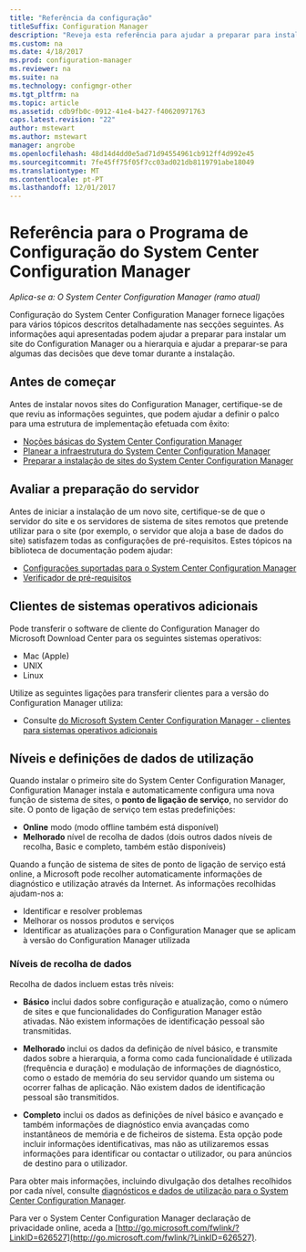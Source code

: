 ```yaml
---
title: "Referência da configuração"
titleSuffix: Configuration Manager
description: "Reveja esta referência para ajudar a preparar para instalar um site do Configuration Manager ou a hierarquia."
ms.custom: na
ms.date: 4/18/2017
ms.prod: configuration-manager
ms.reviewer: na
ms.suite: na
ms.technology: configmgr-other
ms.tgt_pltfrm: na
ms.topic: article
ms.assetid: cdb9fb0c-0912-41e4-b427-f40620971763
caps.latest.revision: "22"
author: mstewart
ms.author: mstewart
manager: angrobe
ms.openlocfilehash: 48d14d4dd0e5ad71d94554961cb912ff4d992e45
ms.sourcegitcommit: 7fe45ff75f05f7cc03ad021db8119791abe18049
ms.translationtype: MT
ms.contentlocale: pt-PT
ms.lasthandoff: 12/01/2017
---
```

# <a name="reference-for-system-center-configuration-manager-setup"></a>Referência para o Programa de Configuração do System Center Configuration Manager

*Aplica-se a: O System Center Configuration Manager (ramo atual)*

Configuração do System Center Configuration Manager fornece ligações para vários tópicos descritos detalhadamente nas secções seguintes. As informações aqui apresentadas podem ajudar a preparar para instalar um site do Configuration Manager ou a hierarquia e ajudar a preparar-se para algumas das decisões que deve tomar durante a instalação.  


##  <a name="bkmk_start"></a> Antes de começar  
Antes de instalar novos sites do Configuration Manager, certifique-se de que reviu as informações seguintes, que podem ajudar a definir o palco para uma estrutura de implementação efetuada com êxito:  

-   [Noções básicas do System Center Configuration Manager](../../../../core/understand/fundamentals.md)  
-   [Planear a infraestrutura do System Center Configuration Manager](../../../plan-design/network/configure-firewalls-ports-domains.md)  
-   [Preparar a instalação de sites do System Center Configuration Manager](prepare-to-install-sites.md)  

##  <a name="bkmk_assess"></a> Avaliar a preparação do servidor  
Antes de iniciar a instalação de um novo site, certifique-se de que o servidor do site e os servidores de sistema de sites remotos que pretende utilizar para o site (por exemplo, o servidor que aloja a base de dados do site) satisfazem todas as configurações de pré-requisitos. Estes tópicos na biblioteca de documentação podem ajudar:  

-   [Configurações suportadas para o System Center Configuration Manager](../../../../core/plan-design/configs/supported-configurations.md)  
-   [Verificador de pré-requisitos](prerequisite-checker.md)  

##  <a name="bkmk_Addclients"></a> Clientes de sistemas operativos adicionais  
Pode transferir o software de cliente do Configuration Manager do Microsoft Download Center para os seguintes sistemas operativos:  

-   Mac (Apple)  
-   UNIX  
-   Linux  

Utilize as seguintes ligações para transferir clientes para a versão do Configuration Manager utiliza:  

-   Consulte [do Microsoft System Center Configuration Manager - clientes para sistemas operativos adicionais](http://www.microsoft.com/download/details.aspx?id=47719)  

##  <a name="bkmk_usage"></a> Níveis e definições de dados de utilização  
Quando instalar o primeiro site do System Center Configuration Manager, Configuration Manager instala e automaticamente configura uma nova função de sistema de sites, o **ponto de ligação de serviço**, no servidor do site. O ponto de ligação de serviço tem estas predefinições:  

-   **Online** modo (modo offline também está disponível)  
-   **Melhorado** nível de recolha de dados (dois outros dados níveis de recolha, Basic e completo, também estão disponíveis)  

Quando a função de sistema de sites de ponto de ligação de serviço está online, a Microsoft pode recolher automaticamente informações de diagnóstico e utilização através da Internet. As informações recolhidas ajudam-nos a:  

-   Identificar e resolver problemas  
-   Melhorar os nossos produtos e serviços  
-   Identificar as atualizações para o Configuration Manager que se aplicam à versão do Configuration Manager utilizada  

### <a name="levels-of-data-collection"></a>Níveis de recolha de dados  
Recolha de dados incluem estas três níveis:

-   **Básico** inclui dados sobre configuração e atualização, como o número de sites e que funcionalidades do Configuration Manager estão ativadas. Não existem informações de identificação pessoal são transmitidas.  

-   **Melhorado** inclui os dados da definição de nível básico, e transmite dados sobre a hierarquia, a forma como cada funcionalidade é utilizada (frequência e duração) e modulação de informações de diagnóstico, como o estado de memória do seu servidor quando um sistema ou ocorrer falhas de aplicação. Não existem dados de identificação pessoal são transmitidos.  

-   **Completo** inclui os dados as definições de nível básico e avançado e também informações de diagnóstico envia avançadas como instantâneos de memória e de ficheiros de sistema. Esta opção pode incluir informações identificativas, mas não as utilizaremos essas informações para identificar ou contactar o utilizador, ou para anúncios de destino para o utilizador.  

Para obter mais informações, incluindo divulgação dos detalhes recolhidos por cada nível, consulte [diagnósticos e dados de utilização para o System Center Configuration Manager](../../../../core/plan-design/diagnostics/diagnostics-and-usage-data.md).  

Para ver o System Center Configuration Manager declaração de privacidade online, aceda a [http://go.microsoft.com/fwlink/?LinkID=626527](http://go.microsoft.com/fwlink/?LinkID=626527).
